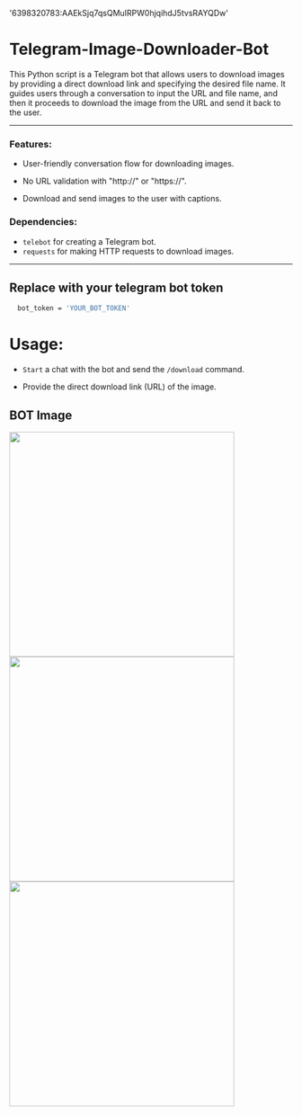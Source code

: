 '6398320783:AAEkSjq7qsQMuIRPW0hjqihdJ5tvsRAYQDw'
# Telegram-Image-Downloader-Bot

This Python script is a Telegram bot that allows users to download images by providing a direct download link and specifying the desired file name. It guides users through a conversation to input the URL and file name, and then it proceeds to download the image from the URL and send it back to the user.

---
### Features:

- User-friendly conversation flow for downloading images.

- No URL validation with "http://" or "https://".

- Download and send images to the user with captions.

### Dependencies:

- `telebot` for creating a Telegram bot.
- `requests` for making HTTP requests to download images.
---

## Replace with your telegram bot token
```bash
  bot_token = 'YOUR_BOT_TOKEN'
```
# Usage:
- `Start` a chat with the bot and send the `/download` command.

- Provide the direct download link (URL) of the image.


## BOT Image
<p aling='center'>
  <img src="https://raw.githubusercontent.com/Cyber-Programer/Telegram-Image-Downloader-Bot/main/Screenshot_2023-10-13-22-26-22-95.png" width=400>
  <br>
  <img src="https://raw.githubusercontent.com/Cyber-Programer/Telegram-Image-Downloader-Bot/main/Screenshot_2023-10-13-22-27-54-68.png" width=400>
  <br>
  <img src="https://raw.githubusercontent.com/Cyber-Programer/Telegram-Image-Downloader-Bot/main/Screenshot_2023-10-13-22-28-12-68.png"width=400>
</p>
